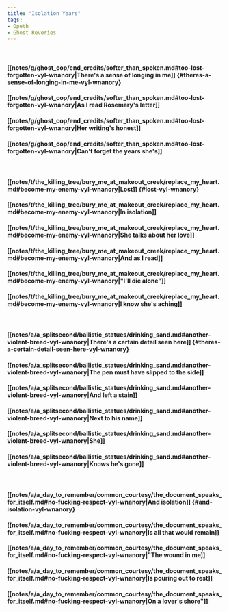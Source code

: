 ```yaml
---
title: "Isolation Years"
tags:
- Opeth
- Ghost Reveries
---
```

&nbsp;
#### [[notes/g/ghost_cop/end_credits/softer_than_spoken.md#too-lost-forgotten-vyl-wnanory|There's a sense of longing in me]] {#theres-a-sense-of-longing-in-me-vyl-wnanory}
#### [[notes/g/ghost_cop/end_credits/softer_than_spoken.md#too-lost-forgotten-vyl-wnanory|As I read Rosemary's letter]]
#### [[notes/g/ghost_cop/end_credits/softer_than_spoken.md#too-lost-forgotten-vyl-wnanory|Her writing's honest]]
#### [[notes/g/ghost_cop/end_credits/softer_than_spoken.md#too-lost-forgotten-vyl-wnanory|Can't forget the years she's]]
&nbsp;
#### [[notes/t/the_killing_tree/bury_me_at_makeout_creek/replace_my_heart.md#become-my-enemy-vyl-wnanory|Lost]] {#lost-vyl-wnanory}
#### [[notes/t/the_killing_tree/bury_me_at_makeout_creek/replace_my_heart.md#become-my-enemy-vyl-wnanory|In isolation]]
#### [[notes/t/the_killing_tree/bury_me_at_makeout_creek/replace_my_heart.md#become-my-enemy-vyl-wnanory|She talks about her love]]
#### [[notes/t/the_killing_tree/bury_me_at_makeout_creek/replace_my_heart.md#become-my-enemy-vyl-wnanory|And as I read]]
#### [[notes/t/the_killing_tree/bury_me_at_makeout_creek/replace_my_heart.md#become-my-enemy-vyl-wnanory|"I'll die alone"]]
#### [[notes/t/the_killing_tree/bury_me_at_makeout_creek/replace_my_heart.md#become-my-enemy-vyl-wnanory|I know she's aching]]
&nbsp;
#### [[notes/a/a_splitsecond/ballistic_statues/drinking_sand.md#another-violent-breed-vyl-wnanory|There's a certain detail seen here]] {#theres-a-certain-detail-seen-here-vyl-wnanory}
#### [[notes/a/a_splitsecond/ballistic_statues/drinking_sand.md#another-violent-breed-vyl-wnanory|The pen must have slipped to the side]]
#### [[notes/a/a_splitsecond/ballistic_statues/drinking_sand.md#another-violent-breed-vyl-wnanory|And left a stain]]
#### [[notes/a/a_splitsecond/ballistic_statues/drinking_sand.md#another-violent-breed-vyl-wnanory|Next to his name]]
#### [[notes/a/a_splitsecond/ballistic_statues/drinking_sand.md#another-violent-breed-vyl-wnanory|She]]
#### [[notes/a/a_splitsecond/ballistic_statues/drinking_sand.md#another-violent-breed-vyl-wnanory|Knows he's gone]]
&nbsp;
#### [[notes/a/a_day_to_remember/common_courtesy/the_document_speaks_for_itself.md#no-fucking-respect-vyl-wnanory|And isolation]] {#and-isolation-vyl-wnanory}
#### [[notes/a/a_day_to_remember/common_courtesy/the_document_speaks_for_itself.md#no-fucking-respect-vyl-wnanory|Is all that would remain]]
#### [[notes/a/a_day_to_remember/common_courtesy/the_document_speaks_for_itself.md#no-fucking-respect-vyl-wnanory|"The wound in me]]
#### [[notes/a/a_day_to_remember/common_courtesy/the_document_speaks_for_itself.md#no-fucking-respect-vyl-wnanory|Is pouring out to rest]]
#### [[notes/a/a_day_to_remember/common_courtesy/the_document_speaks_for_itself.md#no-fucking-respect-vyl-wnanory|On a lover's shore"]]

